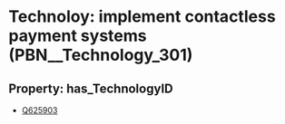 # Technoloy: __implement contactless payment systems__ (PBN__Technology_301)

## Property: has_TechnologyID

* [Q625903](Q625903)

